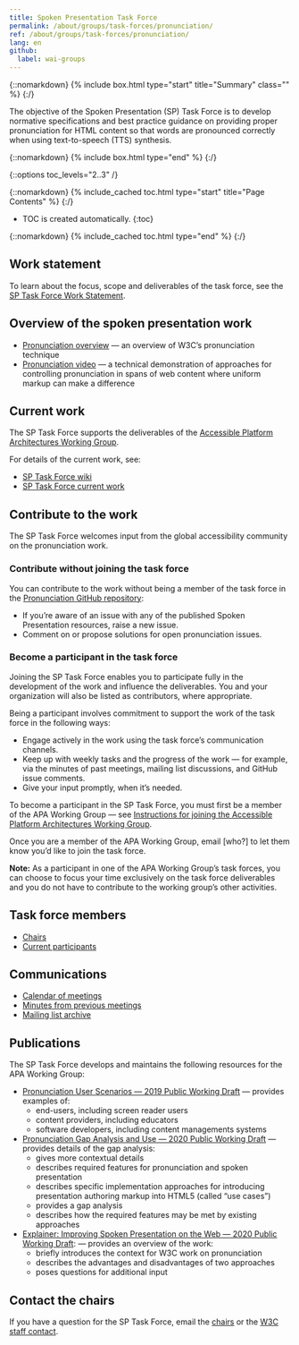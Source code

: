 ```yaml
---
title: Spoken Presentation Task Force
permalink: /about/groups/task-forces/pronunciation/
ref: /about/groups/task-forces/pronunciation/
lang: en
github:
  label: wai-groups
---
```


{::nomarkdown}
{% include box.html type="start" title="Summary" class="" %}
{:/}

The objective of the Spoken Presentation (SP) Task Force is to develop normative specifications and best practice guidance on providing proper pronunciation for HTML content so that words are pronounced correctly when using text-to-speech (TTS) synthesis.

{::nomarkdown}
{% include box.html type="end" %}
{:/}

{::options toc_levels="2..3" /}

{::nomarkdown}
{% include_cached toc.html type="start" title="Page Contents" %}
{:/}

-   TOC is created automatically.
{:toc}

{::nomarkdown}
{% include_cached toc.html type="end" %}
{:/}

## Work statement

To learn about the focus, scope and deliverables of the task force, see the [SP Task Force Work Statement](/about/groups/task-forces/pronunciation/work-statement/).

## Overview of the spoken presentation work

* [Pronunciation overview](https://www.w3.org/WAI/pronunciation/) &mdash; an overview of W3C’s pronunciation technique
* [Pronunciation video](https://ln.sync.com/dl/10e1a9c60/92faztk9-he4wbve6-twt5jp3h-zuh6brfd) &mdash; a technical demonstration of approaches for controlling pronunciation in spans of web content where uniform markup can make a difference

## Current work

The SP Task Force supports the deliverables of the [Accessible Platform Architectures Working Group](/about/groups/apawg/).

For details of the current work, see:

* [SP Task Force wiki](https://github.com/w3c/pronunciation/wiki/)
* [SP Task Force current work]((https://github.com/w3c/pronunciation/blob/master/README.md))

## Contribute to the work

The SP Task Force welcomes input from the global accessibility community on the pronunciation work.

### Contribute without joining the task force

You can contribute to the work without being a member of the task force in the [Pronunciation GitHub repository](https://github.com/w3c/pronunciation/issues):
* If you’re aware of an issue with any of the published Spoken Presentation resources, raise a new issue.
* Comment on or propose solutions for open pronunciation issues.

### Become a participant in the task force

Joining the SP Task Force enables you to participate fully in the development of the work and influence the deliverables. You and your organization will also be listed as contributors, where appropriate.

Being a participant involves commitment to support the work of the task force in the following ways:

* Engage actively in the work using the task force’s communication channels.
* Keep up with weekly tasks and the progress of the work &mdash; for example, via the minutes of past meetings, mailing list discussions, and GitHub issue comments.
* Give your input promptly, when it’s needed.

To become a participant in the SP Task Force, you must first be a member of the APA Working Group &mdash; see [Instructions for joining the Accessible Platform Architectures Working Group](https://www.w3.org/groups/wg/apa/instructions/).

Once you are a member of the APA Working Group, email [who?] to let them know you’d like to join the task force.

**Note:** As a participant in one of the APA Working Group’s task forces, you can choose to focus your time exclusively on the task force deliverables and you do not have to contribute to the working group’s other activities.

## Task force members

* [Chairs](https://www.w3.org/groups/tf/pronunciation-tf/participants/#chairs)
* [Current participants](https://www.w3.org/groups/tf/pronunciation-tf/participants/#participants)

## Communications

* [Calendar of meetings](https://www.w3.org/groups/tf/pronunciation-tf/calendar/)
* [Minutes from previous meetings](https://www.w3.org/WAI/APA/task-forces/pronunciation/minutes)
* [Mailing list archive](https://lists.w3.org/Archives/Public/public-pronunciation/)

## Publications

The SP Task Force develops and maintains the following resources for the APA Working Group:

* [Pronunciation User Scenarios &mdash; 2019 Public Working Draft](https://www.w3.org/TR/pronunciation-user-scenarios/) &mdash; provides examples of:
    - end-users, including screen reader users
    - content providers, including educators
    - software developers, including content managements systems
* [Pronunciation Gap Analysis and Use &mdash; 2020 Public Working Draft](https://www.w3.org/TR/pronunciation-gap-analysis-and-use-cases/) &mdash; provides details of the gap analysis:
    - gives more contextual details
    - describes required features for pronunciation and spoken presentation
    - describes specific implementation approaches for introducing presentation authoring markup into HTML5 (called “use cases”)
    - provides a gap analysis
    - describes how the required features may be met by existing approaches    
* [Explainer: Improving Spoken Presentation on the Web &mdash; 2020 Public Working Draft](https://www.w3.org/TR/pronunciation-explainer/): &mdash; provides an overview of the work:
    - briefly introduces the context for W3C work on pronunciation
    - describes the advantages and disadvantages of two approaches
    - poses questions for additional input

## Contact the chairs

If you have a question for the SP Task Force, email the [chairs](https://www.w3.org/groups/tf/pronunciation-tf/participants/#chairs) or the [W3C staff contact](https://www.w3.org/groups/tf/pronunciation-tf/participants/#staff).